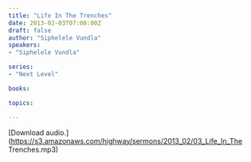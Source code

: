 ```yaml
---
title: "Life In The Trenches"
date: 2013-02-03T07:00:00Z
draft: false
author: "Siphelele Vundla"
speakers:
- "Siphelele Vundla"

series:
- "Next Level"

books:

topics:

---
```

[Download audio.](https://s3.amazonaws.com/highway/sermons/2013_02/03_Life_In_The Trenches.mp3)